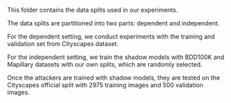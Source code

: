 This folder contains the data splits used in our experiments.

The data splits are partitioned into two parts: dependent and independent.

For the dependent setting, we conduct experiments with the training and validation set from Cityscapes dataset.

For the independent setting, we train the shadow models with BDD100K and Mapillary datasets with our own splits, which are randomly selected.

Once the attackers are trained with shadow models, they are tested on the Cityscapes official split with 2975 training images and 500 validation images.
